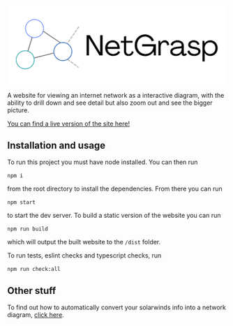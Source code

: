 ![Netgrasp](netgrasp_logo_with_name.png)

A website for viewing an internet network as a interactive diagram, with the ability to drill down and see detail but also zoom out and see the bigger picture.

[You can find a live version of the site here!](https://netgrasp.netlify.app/)

## Installation and usage

To run this project you must have node installed. You can then run

```
npm i
```

from the root directory to install the dependencies. From there you can run

```
npm start
```

to start the dev server. To build a static version of the website you can run

```
npm run build
```

which will output the built website to the `/dist` folder.

To run tests, eslint checks and typescript checks, run

```
npm run check:all
```

## Other stuff

To find out how to automatically convert your solarwinds info into a network diagram, [click here](solarwinds_export).
